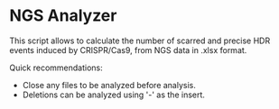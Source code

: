 # NGS Analyzer

This script allows to calculate the number of scarred and precise HDR events induced by CRISPR/Cas9, from NGS data in .xlsx format.

Quick recommendations: 
* Close any files to be analyzed before analysis.
* Deletions can be analyzed using '-' as the insert.
